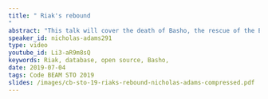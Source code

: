 ```yaml
---
title: " Riak's rebound
"
abstract: "This talk will cover the death of Basho, the rescue of the Enterprise Edition and dead code, and the resurgence of Riak as a viable distributed NoSQL database and cloud storage service thanks to an active development community"
speaker_id: nicholas-adams291
type: video
youtube_id: Li3-aR9m8sQ
keywords: Riak, database, open source, Basho,
date: 2019-07-04
tags: Code BEAM STO 2019
slides: /images/cb-sto-19-riaks-rebound-nicholas-adams-compressed.pdf
---
```


